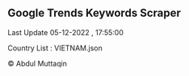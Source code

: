 

## Google Trends Keywords Scraper 
 
Last Update 05-12-2022 , 17:55:00

Country List :
VIETNAM.json



© Abdul Muttaqin 

